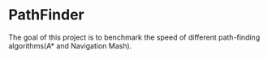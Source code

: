 # PathFinder

The goal of this project is to benchmark the speed of different path-finding algorithms(A* and Navigation Mash).

